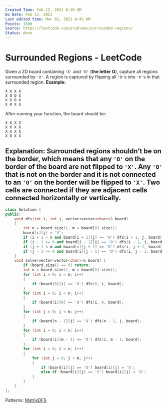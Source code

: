 ```yaml
---
Created Time: Feb 12, 2021 8:10 AM
Do Date: Feb 12, 2021
Last edited time: Mar 01, 2021 8:43 AM
Points: 1500
Source: https://leetcode.com/problems/surrounded-regions/
Status: done
---
```


# Surrounded Regions - LeetCode

Given a 2D board containing `'X'` and `'O'` (**the letter O**), capture all regions surrounded by `'X'`.
A region is captured by flipping all `'O'`s into `'X'`s in that surrounded region.
**Example:**
```
X X X X
X O O X
X X O X
X O X X
```
After running your function, the board should be:
```
X X X X
X X X X
X X X X
X O X X
```
**Explanation:**
Surrounded regions shouldn’t be on the border, which means that any `'O'` on the border of the board are not flipped to `'X'`. Any `'O'` that is not on the border and it is not connected to an `'O'` on the border will be flipped to `'X'`. Two cells are connected if they are adjacent cells connected horizontally or vertically.
---
```cpp
class Solution {
public:
    void dfs(int i, int j, vector<vector<char>>& board)
    {
        int n = board.size(), m = board[0].size(); 
        board[i][j] = 'V';
        if (i + 1 < n and board[i + 1][j] == 'O') dfs(i + 1, j, board); 
        if (i - 1 >= 0 and board[i - 1][j] == 'O') dfs(i - 1, j, board); 
        if (j + 1 < m and board[i][j + 1] == 'O') dfs(i, j + 1, board); 
        if (j - 1 >= 0 and board[i][j - 1] == 'O') dfs(i, j - 1, board); 
    }
    void solve(vector<vector<char>>& board) {
        if (board.size() == 0) return;
        int n = board.size(), m = board[0].size(); 
        for (int i = 0; i < m; i++) 
        {
            if (board[0][i] == 'O') dfs(0, i, board); 
        }
        for (int i = 0; i < n; i++)
        {
            if (board[i][0] == 'O') dfs(i, 0, board); 
        }
        for (int j = 0; j < m; j++)
        {
            if (board[n - 1][j] == 'O') dfs(n - 1, j, board); 
        }
        for (int i = 0; i < n; i++)
        {
            if (board[i][m - 1] == 'O') dfs(i, m - 1, board); 
        }
        for (int i = 0; i < n; i++)
        {
            for (int j = 0; j < m; j++)
            {
                if (board[i][j] == 'O') board[i][j] = 'X'; 
                else if (board[i][j] == 'V') board[i][j] = 'O'; 
            }
        }
    }
};
```
Patterns: [Matrix](Matrix.md)[DFS](DFS.md)